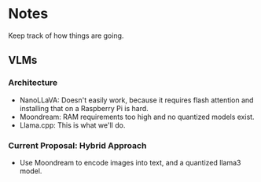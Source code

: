 # Notes
Keep track of how things are going.

## VLMs
### Architecture
- NanoLLaVA: Doesn't easily work, because it requires flash attention and installing that on a Raspberry Pi is hard.
- Moondream: RAM requirements too high and no quantized models exist.
- Llama.cpp: This is what we'll do.

### Current Proposal: Hybrid Approach
- Use Moondream to encode images into text, and a quantized llama3 model. 

